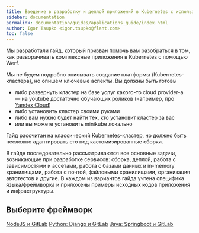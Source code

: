 ```yaml
---
title: Введение в разработку и деплой приложений в Kubernetes с использованием Werf 
sidebar: documentation
permalink: documentation/guides/applications_guide/index.html
author: Igor Tsupko <igor.tsupko@flant.com>
toc: false
---
```


Мы разработали гайд, который призван помочь вам разобраться в том, как разворачивать комплексные приложения в Kubernetes с помощью Werf.

Мы не будем подробно описывать создание платформы (Kubernetes-кластера), но опишем ключевые аспекты. Вы должны быть готовы

- либо развернуть кластер на базе услуг какого-то cloud provider-а — на youtube достаточно обучающих роликов (например, про [Yandex Cloud](https://www.youtube.com/watch?v=Ngadh9T2dOI))
- либо установить кластер своими руками
- либо вам нужно будет найти тех, кто установит кластер за вас
- или вы можете установить minikube локально

Гайд рассчитан на классический Kubernetes-кластер, но должно быть несложно адаптировать его под кастомизированные сборки.
 
В гайде последовательно рассматриваются все основные задачи, возникающие при разработке сервисов: сборка, деплой, работа с зависимостями и ассетами, работа с базами данных и in-memory хранилищами, работа с почтой, файловыми хранилищами, организация автотестов и другие. В каждом из вариантов гайда учтена специфика языка/фреймворка и приложены примеры исходных кодов приложения и инфраструктуры.

<h2>Выберите фреймворк</h2>

<div class="nav-btn-list">
<!--    <a href="gitlab_rails/000_task.html" class="nav-btn">Ruby On Rails и GitLab</a> -->
    <a href="gitlab_nodejs/000_task.html" class="nav-btn">NodeJS и GitLab</a>
    <a href="gitlab_python_django/000_task.html" class="nav-btn">Python: Django и GitLab</a>
    <a href="gitlab_java_springboot/000_task.html" class="nav-btn">Java: Springboot и GitLab</a>
</div>
